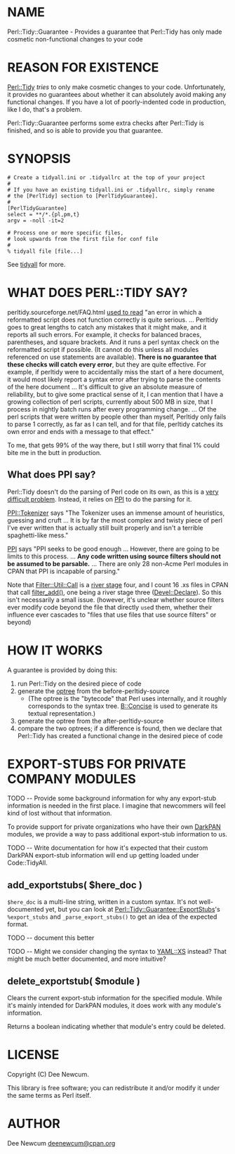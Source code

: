 # NAME

Perl::Tidy::Guarantee - Provides a guarantee that Perl::Tidy has only made cosmetic non-functional
changes to your code

# REASON FOR EXISTENCE

[Perl::Tidy](https://metacpan.org/pod/Perl%3A%3ATidy) _tries_ to only make cosmetic changes to your code. Unfortunately, it provides no
guarantees about whether it can absolutely avoid making any functional changes. If you have a lot of
poorly-indented code in production, like I do, that's a problem.

Perl::Tidy::Guarantee performs some extra checks after Perl::Tidy is finished, and so is able to
provide you that guarantee.

# SYNOPSIS

    # Create a tidyall.ini or .tidyallrc at the top of your project
    #
    # If you have an existing tidyall.ini or .tidyallrc, simply rename
    # the [PerlTidy] section to [PerlTidyGuarantee].
    #
    [PerlTidyGuarantee]
    select = **/*.{pl,pm,t}
    argv = -noll -it=2

    # Process one or more specific files,
    # look upwards from the first file for conf file
    #
    % tidyall file [file...]

See [tidyall](https://metacpan.org/pod/tidyall) for more.

# WHAT DOES PERL::TIDY SAY?

perltidy.sourceforge.net/FAQ.html [used to
read](https://web.archive.org/web/20180609065751/http://perltidy.sourceforge.net/FAQ.html) "an error
in which a reformatted script does not function correctly is quite serious. … Perltidy goes to great
lengths to catch any mistakes that it might make, and it reports all such errors. For example, it
checks for balanced braces, parentheses, and square brackets. And it runs a perl syntax check on the
reformatted script if possible. (It cannot do this unless all modules referenced on use statements
are available). **There is no guarantee that these checks will catch every error**, but they are
quite effective. For example, if perltidy were to accidentally miss the start of a here document, it
would most likely report a syntax error after trying to parse the contents of the here document …
It's difficult to give an absolute measure of reliability, but to give some practical sense of it, I
can mention that I have a growing collection of perl scripts, currently about 500 MB in size, that I
process in nightly batch runs after every programming change. ... Of the perl scripts that were
written by people other than myself, Perltidy only fails to parse 1 correctly, as far as I can tell,
and for that file, perltidy catches its own error and ends with a message to that effect."

To me, that gets 99% of the way there, but I still worry that final 1% could bite me in the butt in
production.

## What does PPI say?

Perl::Tidy doesn't do the parsing of Perl code on its own, as this is a [very difficult
problem](https://everything2.com/title/Only+perl+can+parse+Perl). Instead, it relies on [PPI](https://metacpan.org/pod/PPI) to do
the parsing for it.

[PPI::Tokenizer](https://metacpan.org/pod/PPI%3A%3ATokenizer) says "The Tokenizer uses an immense amount of heuristics, guessing and cruft …
It is by far the most complex and twisty piece of perl I've ever written that is actually still
built properly and isn't a terrible spaghetti-like mess."

[PPI](https://metacpan.org/pod/PPI) says "PPI seeks to be good enough … However, there are going to be limits to this process. …
**Any code written using source filters should not be assumed to be parsable.** … There are only 28
non-Acme Perl modules in CPAN that PPI is incapable of parsing."

Note that [Filter::Util::Call](https://metacpan.org/pod/Filter%3A%3AUtil%3A%3ACall) is a [river
stage](https://metacpan.org/about/faq#whatdoestheriverstageindicate) four, and I count 16 .xs files
in CPAN that call [filter\_add()](https://metacpan.org/pod/perlfilter), one being a river stage three ([Devel::Declare](https://metacpan.org/pod/Devel%3A%3ADeclare)). So
this isn't necessarily a small issue. (however, it's unclear whether source filters ever modify code
beyond the file that directly `use`d them, whether their influence ever cascades to "files that use
files that use source filters" or beyond)

# HOW IT WORKS

A guarantee is provided by doing this:

1. run Perl::Tidy on the desired piece of code
2. generate the [optree](https://metacpan.org/pod/perloptree) from the before-perltidy-source
    - (The optree is the "bytecode" that Perl uses internally, and it roughly corresponds to the syntax
    tree. [B::Concise](https://metacpan.org/pod/B%3A%3AConcise) is used to generate its textual representation.)
3. generate the optree from the after-perltidy-source
4. compare the two optrees; if a difference is found, then we declare that Perl::Tidy has created a
functional change in the desired piece of code

# EXPORT-STUBS FOR PRIVATE COMPANY MODULES

TODO -- Provide some background information for why any export-stub information is needed in the
first place. I imagine that newcommers will feel kind of lost without that information.

To provide support for private organizations who have their own
[DarkPAN](https://www.olafalders.com/2019/02/19/about-the-various-pans/) modules, we provide a way to
pass additional export-stub information to us.

TODO -- Write documentation for how it's expected that their custom DarkPAN export-stub information
will end up getting loaded under Code::TidyAll.

## add\_exportstubs( $here\_doc )

`$here_doc` is a multi-line string, written in a custom syntax. It's not well-documented yet, but
you can look at [Perl::Tidy::Guarantee::ExportStubs](https://metacpan.org/pod/Perl%3A%3ATidy%3A%3AGuarantee%3A%3AExportStubs)'s `%export_stubs` and
`_parse_export_stubs()` to get an idea of the expected format.

TODO -- document this better

TODO -- Might we consider changing the syntax to [YAML::XS](https://metacpan.org/pod/YAML%3A%3AXS) instead? That might be much better
documented, and more intuitive?

## delete\_exportstub( $module )

Clears the current export-stub information for the specified module. While it's mainly intended for
DarkPAN modules, it does work with any module's information.

Returns a boolean indicating whether that module's entry could be deleted.

# LICENSE

Copyright (C) Dee Newcum.

This library is free software; you can redistribute it and/or modify
it under the same terms as Perl itself.

# AUTHOR

Dee Newcum <deenewcum@cpan.org>
